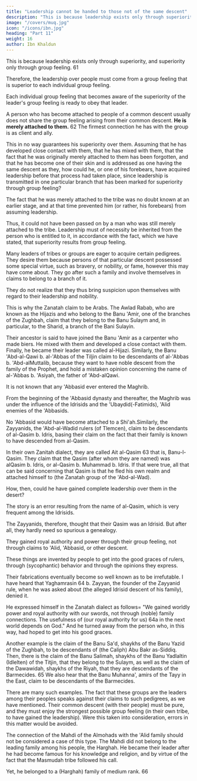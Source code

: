 ```yaml
---
title: "Leadership cannot be handed to those not of the same descent"
description: "This is because leadership exists only through superiority, and superiority only through group feeling. Leadership over people, therefore, must, of necessity, derive from a group feeling that is superior to each individual group feeling"
image: "/covers/muq.jpg"
icon: "/icons/ibn.jpg"
heading: "Part 11"
weight: 16
author: Ibn Khaldun
---
```




<!-- ## 11. Leadership over people who share in a group feeling cannot be vested in those not of the same descent -->

This is because leadership exists only through superiority, and superiority only through group feeling. 61 

Therefore, the leadership over people must come from a group feeling that is superior to each individual group feeling. 

Each individual group feeling that becomes aware of the superiority of the leader's group feeling is ready to obey that leader.

A person who has become attached to people of a common descent usually does not share the group feeling arising from their common descent. **He is merely attached to them.** 62 The firmest connection he has with the group is as client and ally. 

This in no way guarantees his superiority over them. Assuming that he has developed close contact with them, that he has mixed with them, that the fact that he was originally merely attached to them has been forgotten, and that he has become one of their skin and is addressed as one having the same descent as they, how could he, or one of his forebears, have acquired leadership before that process had taken place, since leadership is transmitted in one particular branch that has been marked for superiority through group feeling? 

The fact that he was merely attached to the tribe was no doubt known at an earlier stage, and at that time prevented him (or rather, his forebears) from assuming leadership. 

Thus, it could not have been passed on by a man who was still merely attached to the tribe. Leadership must of necessity be inherited from the person who is entitled to it, in accordance with the fact, which we have stated, that superiority results from group feeling.

Many leaders of tribes or groups are eager to acquire certain pedigrees. They desire them because persons of that particular descent possessed some special virtue, such as bravery, or nobility, or fame, however this may have come about. They go
after such a family and involve themselves in claims to belong to a branch of it.

They do not realize that they thus bring suspicion upon themselves with regard to their leadership and nobility.

<!-- Such things are frequently found among people at this time. Thus, -->

This is why the Zanatah claim to be Arabs. The Awlad Rabab, who are known as the Hijazis and who belong to the Banu 'Amir, one of the branches of the Zughbah, claim that they belong to the Banu Sulaym and, in particular, to the Sharid, a branch of the Bani Sulayin. 

Their ancestor is said to have joined the Banu 'Amir as a
carpenter who made biers. He mixed with them and developed a close contact with them. Finally, he became their leader was called al-Hijazi. Similarly, the Banu 'Abd-al-Qawi b. al-'Abbas of the Tiljin claim to be descendants of al-'Abbas b. 'Abd-alMuttalib, because they want to have noble descent from the family of the Prophet, and hold a mistaken opinion concerning the name of al-'Abbas b. 'Asiyah, the father of 'Abd-alQawi. 

It is not known that any 'Abbasid ever entered the Maghrib. 

From the beginning of the 'Abbasid dynasty and thereafter, the Maghrib was under the influence of the Idrisids and the 'Ubaydid(-Fatimids), 'Alid enemies of the 'Abbasids. 

No 'Abbasid would have become attached to a Shi'ah.Similarly, the Zayyanids, the 'Abd-al-Wadid rulers (of Tlemcen), claim to be descendants of al-Qasim b. Idris, basing their claim on the fact that their family is known to have descended from al-Qasim. 

In their own Zanitah dialect, they are called Ait al-Qasim 63 that is, Banu-l-Qasim. They claim that the Qasim (after whom they are named) was alQasim b. Idris, or al-Qasim b. Muhammad b. Idris. If that were true, all that can be said concerning that Qasim is that he fled his own realm and attached himself to (the Zanatah group of the 'Abd-al-Wad). 

How, then, could he have gained complete leadership over them in the desert? 

The story is an error resulting from the name of al-Qasim, which is very frequent among the Idrisids.

The Zayyanids, therefore, thought that their Qasim was an Idrisid. But after all, they hardly need so spurious a genealogy. 

They gained royal authority and power through their group feeling, not through claims to 'Alid, 'Abbasid, or other descent.

These things are invented by people to get into the good graces of rulers, through (sycophantic) behavior and through the opinions they express. 

Their fabrications eventually become so well known as to be irrefutable. I have heard that Yaghamrasin 64 b. Zayyan, the founder of the Zayyanid rule, when he was asked about (the alleged Idrisid descent of his family), denied it. 

He expressed himself in the Zanatah dialect as follows= "We gained worldly power and royal authority with our swords, not through (noble) family connections. The usefulness of (our royal authority for us) 64a in the next world depends on God." And he turned away from the person who, in this way, had hoped to get into his good graces.

Another example is the claim of the Banu Sa'd, shaykhs of the Banu Yazid of the Zughbah, to be descendants of (the Caliph) Abu Bakr as-Siddiq. Then, there is the claim of the Banu Salimah, shaykhs of the Banu Yadlaltin (Idlelten) of the Titjin, that they belong to the Sulaym, as well as the claim of the Dawawidah, shaykhs of the Riyah, that they are descendants of the Barmecides. 65 We also hear that the Banu Muhanna', amirs of the Tayy in the East, claim to be descendants of the Barmecides. 

There are many such examples. The fact that these groups are the leaders among their peoples speaks against their claims to such pedigrees, as we have mentioned. Their common descent (with their people) must be pure, and they must enjoy the strongest possible group feeling (in their own tribe, to have gained the leadership). Were this taken into consideration, errors in this matter would be avoided.

The connection of the Mahdi of the Almohads with the 'Alid family should not be considered a case of this type. The Mahdi did not belong to the leading family among his people, the Harghah. He became their leader after he had become famous for his knowledge and religion, and by virtue of the fact that the Masmudah tribe followed his call. 

Yet, he belonged to a (Harghah) family of medium rank. 66
